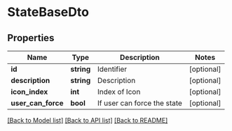 # StateBaseDto

## Properties
Name | Type | Description | Notes
------------ | ------------- | ------------- | -------------
**id** | **string** | Identifier | [optional] 
**description** | **string** | Description | [optional] 
**icon_index** | **int** | Index of Icon | [optional] 
**user_can_force** | **bool** | If user can force the state | [optional] 

[[Back to Model list]](../README.md#documentation-for-models) [[Back to API list]](../README.md#documentation-for-api-endpoints) [[Back to README]](../README.md)


